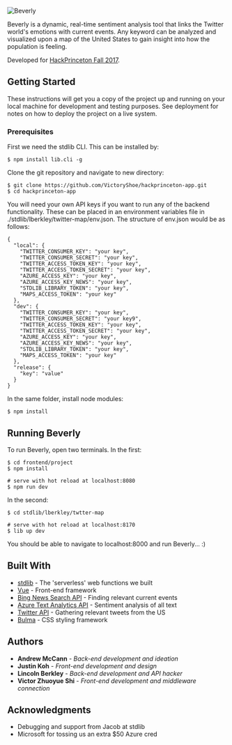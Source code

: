 ![Beverly](./src/logo.png?raw=true "Beverly")

Beverly is a dynamic, real-time sentiment analysis tool that links the Twitter world's emotions with current events. Any keyword can be analyzed and visualized upon a map of the United States to gain insight into how the population is feeling.

Developed for [HackPrinceton Fall 2017](https://hackprinceton-fall17.devpost.com/).

## Getting Started

These instructions will get you a copy of the project up and running on your local machine for development and testing purposes. See deployment for notes on how to deploy the project on a live system.

### Prerequisites

First we need the stdlib CLI. This can be installed by:

```
$ npm install lib.cli -g
```

Clone the git repository and navigate to new directory:

```
$ git clone https://github.com/VictoryShoe/hackprinceton-app.git
$ cd hackprinceton-app
```
You will need your own API keys if you want to run any of the backend functionality. These can be placed in
an environment variables file in ./stdlib/lberkley/twitter-map/env.json. The structure of env.json would be as follows:

```
{
  "local": {
    "TWITTER_CONSUMER_KEY": "your key",
    "TWITTER_CONSUMER_SECRET": "your key",
    "TWITTER_ACCESS_TOKEN_KEY": "your key",
    "TWITTER_ACCESS_TOKEN_SECRET": "your key",
    "AZURE_ACCESS_KEY": "your key",
    "AZURE_ACCESS_KEY_NEWS": "your key",
    "STDLIB_LIBRARY_TOKEN": "your key",
    "MAPS_ACCESS_TOKEN": "your key"
  },
  "dev": {
    "TWITTER_CONSUMER_KEY": "your key",
    "TWITTER_CONSUMER_SECRET": "your key9",
    "TWITTER_ACCESS_TOKEN_KEY": "your key",
    "TWITTER_ACCESS_TOKEN_SECRET": "your key",
    "AZURE_ACCESS_KEY": "your key",
    "AZURE_ACCESS_KEY_NEWS": "your key",
    "STDLIB_LIBRARY_TOKEN": "your key",
    "MAPS_ACCESS_TOKEN": "your key"
  },
  "release": {
    "key": "value"
  }
}
```
In the same folder, install node modules:

```
$ npm install
```


## Running Beverly

To run Beverly, open two terminals. In the first:

```
$ cd frontend/project
$ npm install

# serve with hot reload at localhost:8080
$ npm run dev
```

In the second:

```
$ cd stdlib/lberkley/twtter-map

# serve with hot reload at localhost:8170
$ lib up dev
```

You should be able to navigate to localhost:8000 and run Beverly... :)

## Built With

* [stdlib](https://stdlib.com/) - The 'serverless' web functions we built
* [Vue](https://vuejs.org/) - Front-end framework
* [Bing News Search API](https://azure.microsoft.com/en-us/services/cognitive-services/bing-news-search-api/) - Finding relevant current events
* [Azure Text Analytics API](https://azure.microsoft.com/en-us/services/cognitive-services/text-analytics/) - Sentiment analysis of all text
* [Twitter API](https://developer.twitter.com/en/docs) - Gathering relevant tweets from the US
* [Bulma](https://bulma.io/) - CSS styling framework

## Authors

* **Andrew McCann** - *Back-end development and ideation*
* **Justin Koh** - *Front-end development and design*
* **Lincoln Berkley** - *Back-end development and API hacker*
* **Victor Zhuoyue Shi** - *Front-end development and middleware connection*

## Acknowledgments

* Debugging and support from Jacob at stdlib
* Microsoft for tossing us an extra $50 Azure cred
